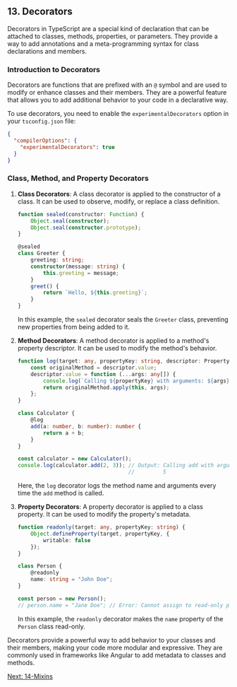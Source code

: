 ## 13. Decorators

Decorators in TypeScript are a special kind of declaration that can be attached to classes, methods, properties, or parameters. They provide a way to add annotations and a meta-programming syntax for class declarations and members.

### Introduction to Decorators

Decorators are functions that are prefixed with an `@` symbol and are used to modify or enhance classes and their members. They are a powerful feature that allows you to add additional behavior to your code in a declarative way.

To use decorators, you need to enable the `experimentalDecorators` option in your `tsconfig.json` file:

```json
{
  "compilerOptions": {
    "experimentalDecorators": true
  }
}
```

### Class, Method, and Property Decorators

1. **Class Decorators**: A class decorator is applied to the constructor of a class. It can be used to observe, modify, or replace a class definition.

   ```typescript
   function sealed(constructor: Function) {
       Object.seal(constructor);
       Object.seal(constructor.prototype);
   }

   @sealed
   class Greeter {
       greeting: string;
       constructor(message: string) {
           this.greeting = message;
       }
       greet() {
           return `Hello, ${this.greeting}`;
       }
   }
   ```

   In this example, the `sealed` decorator seals the `Greeter` class, preventing new properties from being added to it.

2. **Method Decorators**: A method decorator is applied to a method's property descriptor. It can be used to modify the method's behavior.

   ```typescript
   function log(target: any, propertyKey: string, descriptor: PropertyDescriptor) {
       const originalMethod = descriptor.value;
       descriptor.value = function (...args: any[]) {
           console.log(`Calling ${propertyKey} with arguments: ${args}`);
           return originalMethod.apply(this, args);
       };
   }

   class Calculator {
       @log
       add(a: number, b: number): number {
           return a + b;
       }
   }

   const calculator = new Calculator();
   console.log(calculator.add(2, 3)); // Output: Calling add with arguments: 2,3
                                      //         5
   ```

   Here, the `log` decorator logs the method name and arguments every time the `add` method is called.

3. **Property Decorators**: A property decorator is applied to a class property. It can be used to modify the property's metadata.

   ```typescript
   function readonly(target: any, propertyKey: string) {
       Object.defineProperty(target, propertyKey, {
           writable: false
       });
   }

   class Person {
       @readonly
       name: string = "John Doe";
   }

   const person = new Person();
   // person.name = "Jane Doe"; // Error: Cannot assign to read-only property 'name'
   ```

   In this example, the `readonly` decorator makes the `name` property of the `Person` class read-only.

Decorators provide a powerful way to add behavior to your classes and their members, making your code more modular and expressive. They are commonly used in frameworks like Angular to add metadata to classes and methods.

[Next: 14-Mixins](./14-Mixins.md)